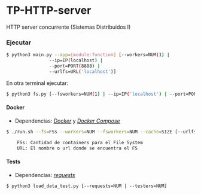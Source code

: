 # TP-HTTP-server

HTTP server concurrente (Sistemas Distribuidos I)

### Ejecutar

```bash
$ python3 main.py --app=[module:function] [--workers=NUM(1) |
				--ip=IP(localhost) |
				--port=PORT(8888) |
				--urlfs=URL('localhost')]
```
En otra terminal ejecutar:

```bash
$ python3 fs.py [--fsworkers=NUM(1) | --ip=IP('localhost') | --port=PORT(9999) | --cache=SIZE(100 entries)]
```

#### Docker

- Dependencias: [_Docker_](https://docs.docker.com/install/) y [_Docker Compose_](https://docs.docker.com/compose/install/)

```bash
$ ./run.sh --fs=FSs --workers=NUM --fsworkers=NUM --cache=SIZE [--urlfs=URL('http_fs_')]

	FSs: Cantidad de containers para el File System
	URL: El nombre o url donde se encuentra el FS
```

#### Tests

- Dependencias: [_requests_](http://www.python-requests.org/en/master/)

```bash
$ python3 load_data_test.py [--requests=NUM | --testers=NUM]
```

